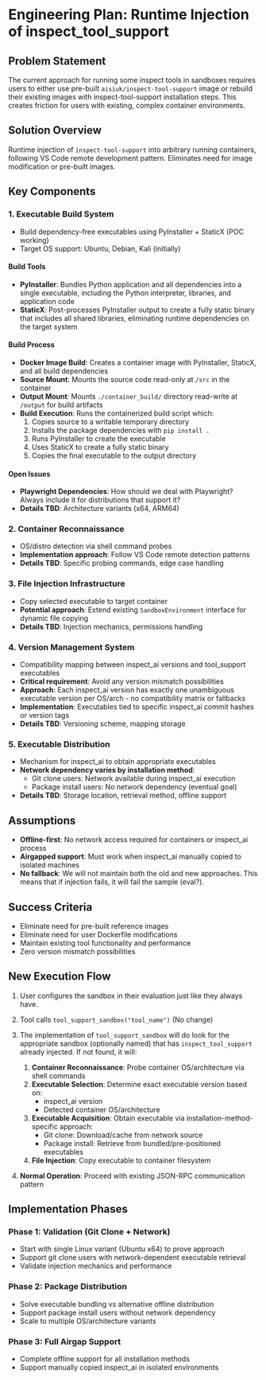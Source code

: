 # Engineering Plan: Runtime Injection of inspect_tool_support

## Problem Statement

The current approach for running some inspect tools in sandboxes requires users to either use pre-built `aisiuk/inspect-tool-support` image or rebuild their existing images with inspect-tool-support installation steps. This creates friction for users with existing, complex container environments.

## Solution Overview

Runtime injection of `inspect-tool-support` into arbitrary running containers, following VS Code remote development pattern. Eliminates need for image modification or pre-built images.

## Key Components

### 1. Executable Build System
- Build dependency-free executables using PyInstaller + StaticX (POC working)
- Target OS support: Ubuntu, Debian, Kali (initially)

#### Build Tools
- **PyInstaller**: Bundles Python application and all dependencies into a single executable, including the Python interpreter, libraries, and application code
- **StaticX**: Post-processes PyInstaller output to create a fully static binary that includes all shared libraries, eliminating runtime dependencies on the target system

#### Build Process
- **Docker Image Build**: Creates a container image with PyInstaller, StaticX, and all build dependencies
- **Source Mount**: Mounts the source code read-only at `/src` in the container
- **Output Mount**: Mounts `./container_build/` directory read-write at `/output` for build artifacts
- **Build Execution**: Runs the containerized build script which:
  1. Copies source to a writable temporary directory
  2. Installs the package dependencies with `pip install .`
  3. Runs PyInstaller to create the executable
  4. Uses StaticX to create a fully static binary
  5. Copies the final executable to the output directory

#### Open Issues
- **Playwright Dependencies**: How should we deal with Playwright? Always include it for distributions that support it?
- **Details TBD**: Architecture variants (x64, ARM64)

### 2. Container Reconnaissance
- OS/distro detection via shell command probes
- **Implementation approach**: Follow VS Code remote detection patterns
- **Details TBD**: Specific probing commands, edge case handling

### 3. File Injection Infrastructure
- Copy selected executable to target container
- **Potential approach**: Extend existing `SandboxEnvironment` interface for dynamic file copying
- **Details TBD**: Injection mechanics, permissions handling

### 4. Version Management System
- Compatibility mapping between inspect_ai versions and tool_support executables
- **Critical requirement**: Avoid any version mismatch possibilities
- **Approach**: Each inspect_ai version has exactly one unambiguous executable version per OS/arch - no compatibility matrix or fallbacks
- **Implementation**: Executables tied to specific inspect_ai commit hashes or version tags
- **Details TBD**: Versioning scheme, mapping storage

### 5. Executable Distribution
- Mechanism for inspect_ai to obtain appropriate executables
- **Network dependency varies by installation method**:
  - Git clone users: Network available during inspect_ai execution
  - Package install users: No network dependency (eventual goal)
- **Details TBD**: Storage location, retrieval method, offline support

## Assumptions

- **Offline-first**: No network access required for containers or inspect_ai process
- **Airgapped support**: Must work when inspect_ai manually copied to isolated machines
- **No fallback**: We will not maintain both the old and new approaches. This means that if injection fails, it will fail the sample (eval?). 


## Success Criteria

- Eliminate need for pre-built reference images
- Eliminate need for user Dockerfile modifications
- Maintain existing tool functionality and performance
- Zero version mismatch possibilities

## New Execution Flow

1. User configures the sandbox in their evaluation just like they always have.
2. Tool calls `tool_support_sandbox("tool_name")` (No change)
3. The implementation of `tool_support_sandbox` will do look for the appropriate sandbox (optionally named) that has `inspect_tool_support` already injected. If not found, it will:

    1. **Container Reconnaissance**: Probe container OS/architecture via shell commands
    2. **Executable Selection**: Determine exact executable version based on:
        - inspect_ai version
        - Detected container OS/architecture
    3. **Executable Acquisition**: Obtain executable via installation-method-specific approach:
        - Git clone: Download/cache from network source
        - Package install: Retrieve from bundled/pre-positioned executables
    4. **File Injection**: Copy executable to container filesystem

9. **Normal Operation**: Proceed with existing JSON-RPC communication pattern

## Implementation Phases

### Phase 1: Validation (Git Clone + Network)
- Start with single Linux variant (Ubuntu x64) to prove approach
- Support git clone users with network-dependent executable retrieval
- Validate injection mechanics and performance

### Phase 2: Package Distribution
- Solve executable bundling vs alternative offline distribution
- Support package install users without network dependency
- Scale to multiple OS/architecture variants

### Phase 3: Full Airgap Support
- Complete offline support for all installation methods
- Support manually copied inspect_ai in isolated environments


